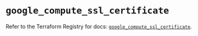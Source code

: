 # `google_compute_ssl_certificate`

Refer to the Terraform Registry for docs: [`google_compute_ssl_certificate`](https://registry.terraform.io/providers/hashicorp/google/6.16.0/docs/resources/compute_ssl_certificate).
